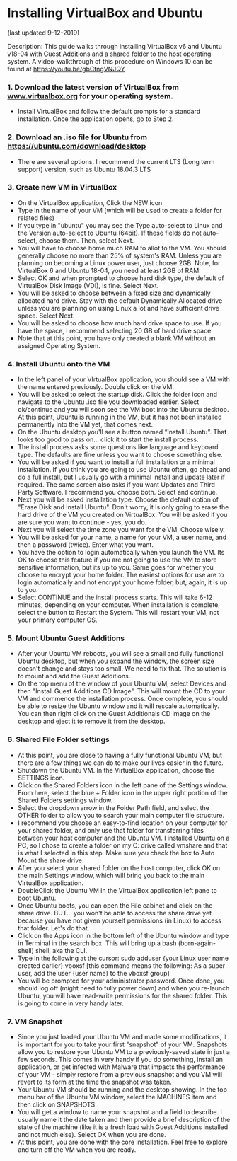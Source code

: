 # Installing VirtualBox and Ubuntu
(last updated 9-12-2019)

Description:  This guide walks through installing VirtualBox v6 and Ubuntu v18-04 with Guest Additions and a shared folder to the host operating system.  A video-walkthrough of this procedure on Windows 10 can be found at https://youtu.be/gbCtngVNJQY

### 1.  Download the latest version of VirtualBox from www.virtualbox.org for your operating system.
- Install VirtualBox and follow the default prompts for a standard installation. Once the application opens, go to Step 2.

### 2. Download an .iso file for Ubuntu from https://ubuntu.com/download/desktop
- There are several options. I recommend the current LTS (Long term support) version, such as Ubuntu 18.04.3 LTS

### 3.  Create new VM in VirtualBox
- On the VirtualBox application, Click the NEW icon
- Type in the name of your VM (which will be used to create a folder for related files)
- If you type in "ubuntu" you may see the Type auto-select to Linux and the Version auto-select to Ubuntu (64bit). If these fields do not auto-select, choose them. Then, select Next.
- You will have to choose home much RAM to allot to the VM. You should generally choose no more than 25% of system's RAM. Unless you are planning on becoming a Linux power user, just choose 2GB.  Note, for VirtualBox 6 and Ubuntu 18-04, you need at least 2GB of RAM.
- Select OK and when prompted to choose hard disk type, the default of VirtualBox Disk Image (VDI), is fine. Select Next.
- You will be asked to choose between a fixed size and dynamically allocated hard drive.  Stay with the default Dynamically Allocated drive unless you are planning on using Linux a lot and have sufficient drive space. Select Next.
- You will be asked to choose how much hard drive space to use. If you have the space, I recommend selecting 20 GB of hard drive space.
- Note that at this point, you have only created a blank VM without an assigned Operating System. 

### 4.  Install Ubuntu onto the VM
- In the left panel of your VIrtualBox application, you should see a VM with the name entered previously. Double click on the VM.
- You will be asked to select the startup disk. Click the folder icon and navigate to the Ubuntu .iso file you downloaded earlier. Select ok/continue and you will soon see the VM boot into the Ubuntu desktop. At this point, Ubuntu is running in the VM, but it has not been installed permanently into the VM yet, that comes next.
- On the Ubuntu desktop you'll see a button named “Install Ubuntu”.  That looks too good to pass on... click it to start the install process.
- The install process asks some questions like language and keyboard type. The defaults are fine unless you want to choose something else.
- You will be asked if you want to install a full installation or a minimal installation.  If you think you are going to use Ubuntu often, go ahead and do a full install, but I usually go with a minimal install and update later if required.  The same screen also asks if you want Updates and Third Party Software. I recommend you choose both. Select and continue.
- Next you will be asked installation type.  Choose the default option of "Erase Disk and Install Ubuntu".  Don't worry, it is only going to erase the hard drive of the VM you created on VirtualBox. You will be asked if you are sure you want to continue - yes, you do.
- Next you will select the time zone you want for the VM. Choose wisely.
- You will be asked for your name, a name for your VM, a user name, and then a password (twice). Enter what you want.
- You have the option to login automatically when you launch the VM. Its OK to choose this feature if you are not going to use the VM to store sensitive information, but its up to you.  Same goes for whether you choose to encrypt your home folder. The easiest options for use are to login automatically and not encrypt your home folder, but, again, it is up to you.
- Select CONTINUE and the install process starts.  This will take 6-12 minutes, depending on your computer. When installation is complete, select the button to Restart the System.  This will restart your VM, not your primary computer OS.

### 5. Mount Ubuntu Guest Additions
- After your Ubuntu VM reboots, you will see a small and fully functional Ubuntu desktop, but when you expand the window, the screen size doesn't change and stays too small. We need to fix that. The solution is to mount and add the Guest Additions.
- On the top menu of the window of your Ubuntu VM, select Devices and then "Install Guest Additions CD Image". This will mount the CD to your VM and commence the installation process.  Once complete, you should be able to resize the Ubuntu window and it will rescale automatically.  You can then right click on the Guest Additionals CD image on the desktop and eject it to remove it from the desktop.

### 6. Shared File Folder settings
- At this point, you are close to having a fully functional Ubuntu VM, but there are a few things we can do to make our lives easier in the future.
- Shutdown the Ubuntu VM.  In the VirtualBox application, choose the SETTINGS icon.
- Click on the Shared Folders icon in the left pane of the Settings window. From here, select the blue + Folder icon in the upper right portion of the Shared Folders settings window.
- Select the dropdown arrow in the Folder Path field, and select the OTHER folder to allow you to search your main computer file structure.
- I recommend you choose an easy-to-find location on your computer for your shared folder, and only use that folder for transferring files between your host computer and the Ubuntu VM.  I installed Ubuntu on a PC, so I chose to create a folder on my C: drive called vmshare and that is what I selected in this step.  Make sure you check the box to Auto Mount the share drive.
- After you select your shared folder on the host computer, click OK on the main Settings window, which will bring you back to the main VirtualBox application.
- DoubleClick the Ubuntu VM in the VirtualBox application left pane to boot Ubuntu.  
- Once Ubuntu boots, you can open the File cabinet and click on the share drive.  BUT... you won't be able to access the share drive yet because you have not given yourself permissions (in Linux) to access that folder. Let's do that.
- Click on the Apps icon in the bottom left of the Ubuntu window and type in Terminal in the search box.  This will bring up a bash (born-again-shell) shell, aka the CLI.
- Type in the following at the cursor:  sudo adduser {your Linux user name created earlier} vboxsf
[this command means the following:  As a super user, add the user {user name} to the vboxsf group]
- You will be prompted for your administrator password.  Once done, you should log off (might need to fully power down) and when you re-launch Ubuntu, you will have read-write permissions for the shared folder.  This is going to come in very handy later.

### 7.  VM Snapshot
- Since you just loaded your Ubuntu VM and made some modifications, it is important for you to take your first "snapshot" of your VM.  Snapshots allow you to restore your Ubuntu VM to a previously-saved state in just a few seconds. This comes in very handy if you do something, install an application, or get infected with Malware that impacts the performance of your VM - simply restore from a previous snapshot and you VM will revert to its form at the time the snapshot was taken.
- Your Ubuntu VM should be running and the desktop showing.  In the top menu bar of the Ubuntu VM window, select the MACHINES item and then click on SNAPSHOTS
- You will get a window to name your snapshot and a field to describe. I usually name it the date taken and then provide a brief description of the state of the machine (like it is a fresh load with Guest Additions installed and not much else). Select OK when you are done.
- At this point, you are done with the core installation. Feel free to explore and turn off the VM when you are ready. 
